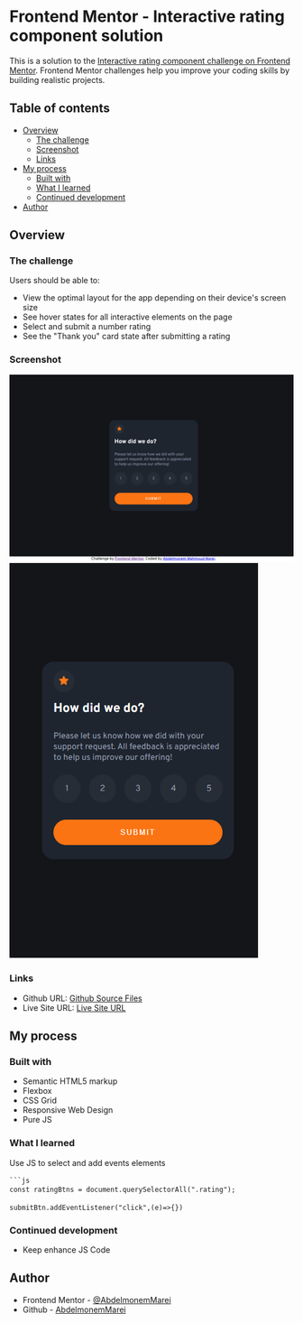 # Frontend Mentor - Interactive rating component solution

This is a solution to the [Interactive rating component challenge on Frontend Mentor](https://www.frontendmentor.io/challenges/interactive-rating-component-koxpeBUmI). Frontend Mentor challenges help you improve your coding skills by building realistic projects. 

## Table of contents

- [Overview](#overview)
  - [The challenge](#the-challenge)
  - [Screenshot](#screenshot)
  - [Links](#links)
- [My process](#my-process)
  - [Built with](#built-with)
  - [What I learned](#what-i-learned)
  - [Continued development](#continued-development)
- [Author](#author)


## Overview

### The challenge

Users should be able to:

- View the optimal layout for the app depending on their device's screen size
- See hover states for all interactive elements on the page
- Select and submit a number rating
- See the "Thank you" card state after submitting a rating

### Screenshot
![Large Screen](./screenshot1.png) 
![Small Screen](./screenshot2.png) 

### Links

- Github URL: [Github Source Files](https://github.com/AbdelmonemMarei/Front-End-Mentor-Challenges/tree/main/Newbie/interactive-rating-component-main)
- Live Site URL: [Live Site URL](https://abdelmonemmarei.github.io/Front-End-Mentor-Challenges/Newbie/interactive-rating-component-main/)

## My process

### Built with

- Semantic HTML5 markup
- Flexbox
- CSS Grid
- Responsive Web Design
- Pure JS 


### What I learned

Use JS to select and add events elements 

```
```js
const ratingBtns = document.querySelectorAll(".rating");

submitBtn.addEventListener("click",(e)=>{})
```



### Continued development

- Keep enhance JS Code 

## Author

- Frontend Mentor - [@AbdelmonemMarei](https://www.frontendmentor.io/profile/AbdelmonemMarei)
- Github - [AbdelmonemMarei](https://github.com/AbdelmonemMarei)


